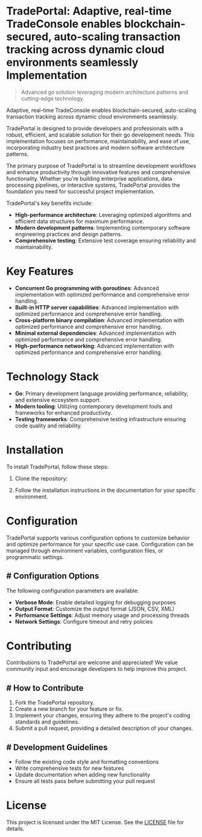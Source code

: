 <!-- fallback_TradePortal_20251020003024_63915 -->

# TradePortal: Adaptive, real-time TradeConsole enables blockchain-secured, auto-scaling transaction tracking across dynamic cloud environments seamlessly Implementation
> Advanced go solution leveraging modern architecture patterns and cutting-edge technology.

Adaptive, real-time TradeConsole enables blockchain-secured, auto-scaling transaction tracking across dynamic cloud environments seamlessly.

TradePortal is designed to provide developers and professionals with a robust, efficient, and scalable solution for their go development needs. This implementation focuses on performance, maintainability, and ease of use, incorporating industry best practices and modern software architecture patterns.

The primary purpose of TradePortal is to streamline development workflows and enhance productivity through innovative features and comprehensive functionality. Whether you're building enterprise applications, data processing pipelines, or interactive systems, TradePortal provides the foundation you need for successful project implementation.

TradePortal's key benefits include:

* **High-performance architecture**: Leveraging optimized algorithms and efficient data structures for maximum performance.
* **Modern development patterns**: Implementing contemporary software engineering practices and design patterns.
* **Comprehensive testing**: Extensive test coverage ensuring reliability and maintainability.

# Key Features

* **Concurrent Go programming with goroutines**: Advanced implementation with optimized performance and comprehensive error handling.
* **Built-in HTTP server capabilities**: Advanced implementation with optimized performance and comprehensive error handling.
* **Cross-platform binary compilation**: Advanced implementation with optimized performance and comprehensive error handling.
* **Minimal external dependencies**: Advanced implementation with optimized performance and comprehensive error handling.
* **High-performance networking**: Advanced implementation with optimized performance and comprehensive error handling.

# Technology Stack

* **Go**: Primary development language providing performance, reliability, and extensive ecosystem support.
* **Modern tooling**: Utilizing contemporary development tools and frameworks for enhanced productivity.
* **Testing frameworks**: Comprehensive testing infrastructure ensuring code quality and reliability.

# Installation

To install TradePortal, follow these steps:

1. Clone the repository:


2. Follow the installation instructions in the documentation for your specific environment.

# Configuration

TradePortal supports various configuration options to customize behavior and optimize performance for your specific use case. Configuration can be managed through environment variables, configuration files, or programmatic settings.

## # Configuration Options

The following configuration parameters are available:

* **Verbose Mode**: Enable detailed logging for debugging purposes
* **Output Format**: Customize the output format (JSON, CSV, XML)
* **Performance Settings**: Adjust memory usage and processing threads
* **Network Settings**: Configure timeout and retry policies

# Contributing

Contributions to TradePortal are welcome and appreciated! We value community input and encourage developers to help improve this project.

## # How to Contribute

1. Fork the TradePortal repository.
2. Create a new branch for your feature or fix.
3. Implement your changes, ensuring they adhere to the project's coding standards and guidelines.
4. Submit a pull request, providing a detailed description of your changes.

## # Development Guidelines

* Follow the existing code style and formatting conventions
* Write comprehensive tests for new features
* Update documentation when adding new functionality
* Ensure all tests pass before submitting your pull request

# License

This project is licensed under the MIT License. See the [LICENSE](https://github.com/xxxPOUPOUxxx/TradePortal/blob/main/LICENSE) file for details.
